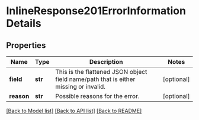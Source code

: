 # InlineResponse201ErrorInformationDetails

## Properties
Name | Type | Description | Notes
------------ | ------------- | ------------- | -------------
**field** | **str** | This is the flattened JSON object field name/path that is either missing or invalid. | [optional] 
**reason** | **str** | Possible reasons for the error.  | [optional] 

[[Back to Model list]](../README.md#documentation-for-models) [[Back to API list]](../README.md#documentation-for-api-endpoints) [[Back to README]](../README.md)


